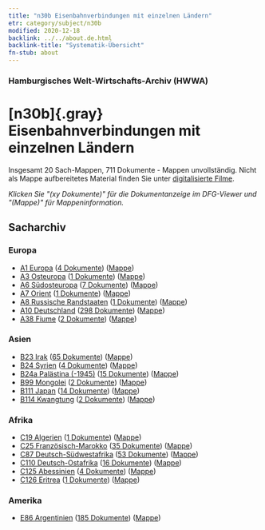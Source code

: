 ```yaml
---
title: "n30b Eisenbahnverbindungen mit einzelnen Ländern"
etr: category/subject/n30b
modified: 2020-12-18
backlink: ../../about.de.html
backlink-title: "Systematik-Übersicht"
fn-stub: about
---
```


### Hamburgisches Welt-Wirtschafts-Archiv (HWWA)
# [n30b]{.gray}&#8201; Eisenbahnverbindungen mit einzelnen Ländern&#160; 




Insgesamt 20 Sach-Mappen, 711 Dokumente - Mappen unvollständig.
Nicht als Mappe aufbereitetes Material finden Sie unter [digitalisierte Filme](/film/h1_sh).

_Klicken Sie "(xy Dokumente)" für die Dokumentanzeige im DFG-Viewer und "(Mappe)" für Mappeninformation._

## Sacharchiv




### Europa

- [A1 Europa](../../../geo/about.de.html#A1) (<a href="https://dfg-viewer.de/show/?tx_dlf[id]=https://pm20.zbw.eu/mets/sh/1408xx/140892/1455xx/145562/public.mets.de.xml" target="_blank">4 Dokumente</a>) ([Mappe](http://purl.org/pressemappe20/folder/sh/140892,145562))
- [A3 Osteuropa](../../../geo/about.de.html#A3) (<a href="https://dfg-viewer.de/show/?tx_dlf[id]=https://pm20.zbw.eu/mets/sh/1408xx/140896/1455xx/145562/public.mets.de.xml" target="_blank">1 Dokumente</a>) ([Mappe](http://purl.org/pressemappe20/folder/sh/140896,145562))
- [A6 Südosteuropa](../../../geo/about.de.html#A6) (<a href="https://dfg-viewer.de/show/?tx_dlf[id]=https://pm20.zbw.eu/mets/sh/1409xx/140900/1455xx/145562/public.mets.de.xml" target="_blank">7 Dokumente</a>) ([Mappe](http://purl.org/pressemappe20/folder/sh/140900,145562))
- [A7 Orient](../../../geo/about.de.html#A7) (<a href="https://dfg-viewer.de/show/?tx_dlf[id]=https://pm20.zbw.eu/mets/sh/1409xx/140902/1455xx/145562/public.mets.de.xml" target="_blank">1 Dokumente</a>) ([Mappe](http://purl.org/pressemappe20/folder/sh/140902,145562))
- [A8 Russische Randstaaten](../../../geo/about.de.html#A8) (<a href="https://dfg-viewer.de/show/?tx_dlf[id]=https://pm20.zbw.eu/mets/sh/1409xx/140904/1455xx/145562/public.mets.de.xml" target="_blank">1 Dokumente</a>) ([Mappe](http://purl.org/pressemappe20/folder/sh/140904,145562))
- [A10 Deutschland](../../../geo/about.de.html#A10) (<a href="https://dfg-viewer.de/show/?tx_dlf[id]=https://pm20.zbw.eu/mets/sh/1261xx/126128/1455xx/145562/public.mets.de.xml" target="_blank">298 Dokumente</a>) ([Mappe](http://purl.org/pressemappe20/folder/sh/126128,145562))
- [A38 Fiume](../../../geo/about.de.html#A38) (<a href="https://dfg-viewer.de/show/?tx_dlf[id]=https://pm20.zbw.eu/mets/sh/1410xx/141014/1455xx/145562/public.mets.de.xml" target="_blank">2 Dokumente</a>) ([Mappe](http://purl.org/pressemappe20/folder/sh/141014,145562))

### Asien

- [B23 Irak](../../../geo/about.de.html#B23) (<a href="https://dfg-viewer.de/show/?tx_dlf[id]=https://pm20.zbw.eu/mets/sh/1411xx/141113/1455xx/145562/public.mets.de.xml" target="_blank">65 Dokumente</a>) ([Mappe](http://purl.org/pressemappe20/folder/sh/141113,145562))
- [B24 Syrien](../../../geo/about.de.html#B24) (<a href="https://dfg-viewer.de/show/?tx_dlf[id]=https://pm20.zbw.eu/mets/sh/1411xx/141114/1455xx/145562/public.mets.de.xml" target="_blank">4 Dokumente</a>) ([Mappe](http://purl.org/pressemappe20/folder/sh/141114,145562))
- [B24a Palästina (-1945)](../../../geo/about.de.html#B24a) (<a href="https://dfg-viewer.de/show/?tx_dlf[id]=https://pm20.zbw.eu/mets/sh/1411xx/141115/1455xx/145562/public.mets.de.xml" target="_blank">15 Dokumente</a>) ([Mappe](http://purl.org/pressemappe20/folder/sh/141115,145562))
- [B99 Mongolei](../../../geo/about.de.html#B99) (<a href="https://dfg-viewer.de/show/?tx_dlf[id]=https://pm20.zbw.eu/mets/sh/1412xx/141261/1455xx/145562/public.mets.de.xml" target="_blank">2 Dokumente</a>) ([Mappe](http://purl.org/pressemappe20/folder/sh/141261,145562))
- [B111 Japan](../../../geo/about.de.html#B111) (<a href="https://dfg-viewer.de/show/?tx_dlf[id]=https://pm20.zbw.eu/mets/sh/1412xx/141272/1455xx/145562/public.mets.de.xml" target="_blank">14 Dokumente</a>) ([Mappe](http://purl.org/pressemappe20/folder/sh/141272,145562))
- [B114 Kwangtung](../../../geo/about.de.html#B114) (<a href="https://dfg-viewer.de/show/?tx_dlf[id]=https://pm20.zbw.eu/mets/sh/1412xx/141275/1455xx/145562/public.mets.de.xml" target="_blank">2 Dokumente</a>) ([Mappe](http://purl.org/pressemappe20/folder/sh/141275,145562))

### Afrika

- [C19 Algerien](../../../geo/about.de.html#C19) (<a href="https://dfg-viewer.de/show/?tx_dlf[id]=https://pm20.zbw.eu/mets/sh/1413xx/141354/1455xx/145562/public.mets.de.xml" target="_blank">1 Dokumente</a>) ([Mappe](http://purl.org/pressemappe20/folder/sh/141354,145562))
- [C25 Französisch-Marokko](../../../geo/about.de.html#C25) (<a href="https://dfg-viewer.de/show/?tx_dlf[id]=https://pm20.zbw.eu/mets/sh/1413xx/141358/1455xx/145562/public.mets.de.xml" target="_blank">35 Dokumente</a>) ([Mappe](http://purl.org/pressemappe20/folder/sh/141358,145562))
- [C87 Deutsch-Südwestafrika](../../../geo/about.de.html#C87) (<a href="https://dfg-viewer.de/show/?tx_dlf[id]=https://pm20.zbw.eu/mets/sh/1414xx/141450/1455xx/145562/public.mets.de.xml" target="_blank">53 Dokumente</a>) ([Mappe](http://purl.org/pressemappe20/folder/sh/141450,145562))
- [C110 Deutsch-Ostafrika](../../../geo/about.de.html#C110) (<a href="https://dfg-viewer.de/show/?tx_dlf[id]=https://pm20.zbw.eu/mets/sh/1414xx/141471/1455xx/145562/public.mets.de.xml" target="_blank">16 Dokumente</a>) ([Mappe](http://purl.org/pressemappe20/folder/sh/141471,145562))
- [C125 Abessinien](../../../geo/about.de.html#C125) (<a href="https://dfg-viewer.de/show/?tx_dlf[id]=https://pm20.zbw.eu/mets/sh/1414xx/141482/1455xx/145562/public.mets.de.xml" target="_blank">4 Dokumente</a>) ([Mappe](http://purl.org/pressemappe20/folder/sh/141482,145562))
- [C126 Eritrea](../../../geo/about.de.html#C126) (<a href="https://dfg-viewer.de/show/?tx_dlf[id]=https://pm20.zbw.eu/mets/sh/1414xx/141483/1455xx/145562/public.mets.de.xml" target="_blank">1 Dokumente</a>) ([Mappe](http://purl.org/pressemappe20/folder/sh/141483,145562))

### Amerika

- [E86 Argentinien](../../../geo/about.de.html#E86) (<a href="https://dfg-viewer.de/show/?tx_dlf[id]=https://pm20.zbw.eu/mets/sh/1416xx/141692/1455xx/145562/public.mets.de.xml" target="_blank">185 Dokumente</a>) ([Mappe](http://purl.org/pressemappe20/folder/sh/141692,145562))


